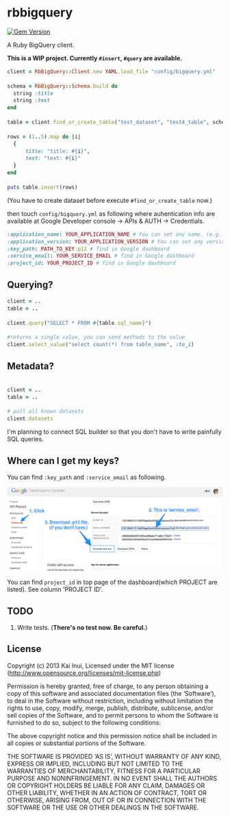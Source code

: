 rbbigquery
===

[![Gem Version](https://badge.fury.io/rb/rbbigquery.svg)](http://badge.fury.io/rb/rbbigquery)

A Ruby BigQuery client.

**This is a WIP project. Currently `#insert`, `#query` are available.**

```ruby
client = RbBigQuery::Client.new YAML.load_file "config/bigquery.yml"

schema = RbBigQuery::Schema.build do
  string :title
  string :text
end

table = client.find_or_create_table("test_dataset", "test4_table", schema)

rows = (1..5).map do |i|
  {
      title: "title: #{i}",
      text: "text: #{i}"
  }
end

puts table.insert(rows)
```
(You have to create dataset before execute `#find_or_create_table` now.)

then touch `config/bigquery.yml` as following where auhentication info are available at Google Developer console -> APIs & AUTH -> Credentials.
```ruby
:application_name: YOUR_APPLICATION_NAME # You can set any name. (e.g. 'myapplication')
:application_version: YOUR_APPLICATION_VERSION # You can set any version. (e.g. '0.1')
:key_path: PATH_TO_KEY.p12 # find in Google dashboard
:service_email: YOUR_SERVICE_EMAIL # find in Google dashboard
:project_id: YOUR_PROJECT_ID # find in Google dashboard
```

Querying?
---

```ruby
client = ..
table = ..

client.query("SELECT * FROM #{table.sql_name}")

#returns a single value, you can send methods to the value
client.select_value("select count(*) from table_name", :to_i)
```

Metadata?
---

```ruby

client = ..
table = ..

# pull all known datasets
client.datasets
```


I'm planning to connect SQL builder so that you don't have to write painfully SQL queries.

Where can I get my keys?
---

You can find `:key_path` and `:service_email` as following.

![](https://raw.githubusercontent.com/kaiinui/rbbigquery/master/rbbigquery-apidesc.png)

You can find `project_id` in top page of the dashboard(which PROJECT are listed). See column 'PROJECT ID'.

TODO
---

1. Write tests. (**There's no test now. Be careful.**)

License
---

Copyright (c) 2013 Kai Inui, Licensed under the MIT license (http://www.opensource.org/licenses/mit-license.php)

Permission is hereby granted, free of charge, to any person obtaining a copy of this software and associated documentation files (the ‘Software’), to deal in the Software without restriction, including without limitation the rights to use, copy, modify, merge, publish, distribute, sublicense, and/or sell copies of the Software, and to permit persons to whom the Software is furnished to do so, subject to the following conditions:

The above copyright notice and this permission notice shall be included in all copies or substantial portions of the Software.

THE SOFTWARE IS PROVIDED ‘AS IS’, WITHOUT WARRANTY OF ANY KIND, EXPRESS OR IMPLIED, INCLUDING BUT NOT LIMITED TO THE WARRANTIES OF MERCHANTABILITY, FITNESS FOR A PARTICULAR PURPOSE AND NONINFRINGEMENT. IN NO EVENT SHALL THE AUTHORS OR COPYRIGHT HOLDERS BE LIABLE FOR ANY CLAIM, DAMAGES OR OTHER LIABILITY, WHETHER IN AN ACTION OF CONTRACT, TORT OR OTHERWISE, ARISING FROM, OUT OF OR IN CONNECTION WITH THE SOFTWARE OR THE USE OR OTHER DEALINGS IN THE SOFTWARE.
